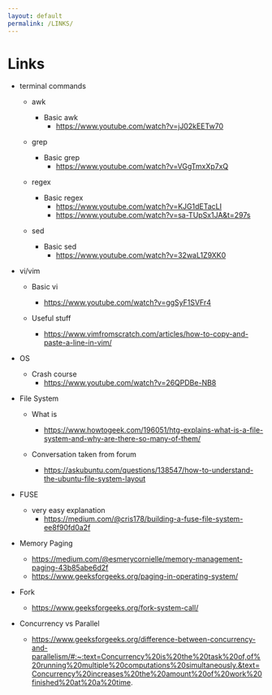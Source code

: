 ```yaml
---
layout: default
permalink: /LINKS/
---
```


# Links
- terminal commands
  - awk 
    - Basic awk
        - https://www.youtube.com/watch?v=jJ02kEETw70

  - grep
    - Basic grep
        - https://www.youtube.com/watch?v=VGgTmxXp7xQ

  - regex
    - Basic regex
        - https://www.youtube.com/watch?v=KJG1dETacLI
        - https://www.youtube.com/watch?v=sa-TUpSx1JA&t=297s

  - sed
    - Basic sed
        - https://www.youtube.com/watch?v=32waL1Z9XK0


- vi/vim
  - Basic vi
      - https://www.youtube.com/watch?v=ggSyF1SVFr4
  
  - Useful stuff
      - https://www.vimfromscratch.com/articles/how-to-copy-and-paste-a-line-in-vim/


- OS
  - Crash course
      - https://www.youtube.com/watch?v=26QPDBe-NB8


- File System
  - What is
      - https://www.howtogeek.com/196051/htg-explains-what-is-a-file-system-and-why-are-there-so-many-of-them/

  - Conversation taken from forum
      - https://askubuntu.com/questions/138547/how-to-understand-the-ubuntu-file-system-layout


- FUSE
  - very easy explanation
      - https://medium.com/@cris178/building-a-fuse-file-system-ee8f90fd0a2f


- Memory Paging
  - https://medium.com/@esmerycornielle/memory-management-paging-43b85abe6d2f
  - https://www.geeksforgeeks.org/paging-in-operating-system/

- Fork
  - https://www.geeksforgeeks.org/fork-system-call/

- Concurrency vs Parallel
  - https://www.geeksforgeeks.org/difference-between-concurrency-and-parallelism/#:~:text=Concurrency%20is%20the%20task%20of,of%20running%20multiple%20computations%20simultaneously.&text=Concurrency%20increases%20the%20amount%20of%20work%20finished%20at%20a%20time.

